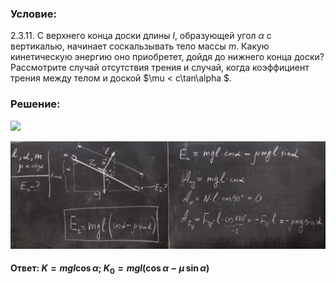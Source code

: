 ###  Условие:

$2.3.11.$ С верхнего конца доски длины $l$, образующей угол $\alpha$ с вертикалью, начинает соскальзывать тело массы $m$. Какую кинетическую энергию оно приобретет, дойдя до нижнего конца доски? Рассмотрите случай отсутствия трения и случай, когда коэффициент трения между телом и доской $\mu < c\tan\alpha $.

###  Решение:

![](https://www.youtube.com/embed/w8CbhNFdadQ?t=2072)

![|1669x571, 67%](../../img/2.3.11/01.png)

####  Ответ: $K = mgl \cos\alpha ;$ $K_0 = mgl(\cos\alpha − \mu\,\sin\alpha )$